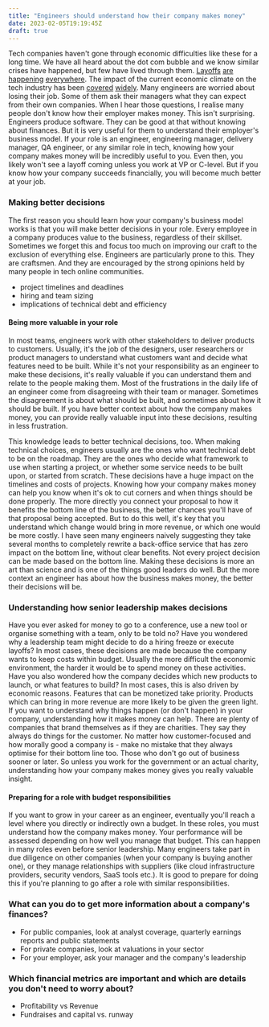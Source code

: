 ```yaml
---
title: "Engineers should understand how their company makes money"
date: 2023-02-05T19:19:45Z
draft: true
---
```


Tech companies haven't gone through economic difficulties like these for a long time. We have all heard about the dot com bubble and we know similar crises have happened, but few have lived through them. [Layoffs](https://www.theverge.com/2023/1/4/23539737/amazon-layoffs-thousands-17000) [are](https://www.theverge.com/2023/1/17/23559412/microsoft-layoffs-job-cuts-2023) [happening](https://about.fb.com/news/2022/11/mark-zuckerberg-layoff-message-to-employees/) [everywhere](https://blog.google/inside-google/message-ceo/january-update/). The impact of the current economic climate on the tech industry has been [covered](https://blog.pragmaticengineer.com/the-scoop-big-tech-layoffs/) [widely](https://www.theverge.com/2022/11/14/23458204/meta-twitter-amazon-apple-layoffs-hiring-freezes-latest-tech-industry). Many engineers are worried about losing their job. Some of them ask their managers what they can expect from their own companies. When I hear those questions, I realise many people don't know how their employer makes money. This isn't surprising. Engineers produce software. They can be good at that without knowing about finances. But it is very useful for them to understand their employer's business model. If your role is an engineer, engineering manager, delivery manager, QA engineer, or any similar role in tech, knowing how your company makes money will be incredibly useful to you. Even then, you likely won't see a layoff coming unless you work at VP or C-level. But if you know how your company succeeds financially, you will become much better at your job.

### Making better decisions

The first reason you should learn how your company's business model works is that you will make better decisions in your role. Every employee in a company produces value to the business, regardless of their skillset. Sometimes we forget this and focus too much on improving our craft to the exclusion of everything else. Engineers are particularly prone to this. They are craftsmen. And they are encouraged by the strong opinions held by many people in tech online communities. 

* project timelines and deadlines
* hiring and team sizing
* implications of technical debt and efficiency

#### Being more valuable in your role

In most teams, engineers work with other stakeholders to deliver products to customers. Usually, it's the job of the designers, user researchers or product managers to understand what customers want and decide what features need to be built. While it's not your responsibility as an engineer to make these decisions, it's really valuable if you can understand them and relate to the people making them. Most of the frustrations in the daily life of an engineer come from disagreeing with their team or manager. Sometimes the disagreement is about what should be built, and sometimes about how it should be built. If you have better context about how the company makes money, you can provide really valuable input into these decisions, resulting in less frustration.

This knowledge leads to better technical decisions, too. When making technical choices, engineers usually are the ones who want technical debt to be on the roadmap. They are the ones who decide what framework to use when starting a project, or whether some service needs to be built upon, or started from scratch. These decisions have a huge impact on the timelines and costs of projects. Knowing how your company makes money can help you know when it's ok to cut corners and when things should be done properly. The more directly you connect your proposal to how it benefits the bottom line of the business, the better chances you'll have of that proposal being accepted. But to do this well, it's key that you understand which change would bring in more revenue, or which one would be more costly. I have seen many engineers naively suggesting they take several months to completely rewrite a back-office service that has zero impact on the bottom line, without clear benefits. Not every project decision can be made based on the bottom line. Making these decisions is more an art than science and is one of the things good leaders do well. But the more context an engineer has about how the business makes money, the better their decisions will be.

### Understanding how senior leadership makes decisions

Have you ever asked for money to go to a conference, use a new tool or organise something with a team, only to be told no? Have you wondered why a leadership team might decide to do a hiring freeze or execute layoffs? In most cases, these decisions are made because the company wants to keep costs within budget. Usually the more difficult the economic environment, the harder it would be to spend money on these activities. Have you also wondered how the company decides which new products to launch, or what features to build? In most cases, this is also driven by economic reasons. Features that can be monetized take priority. Products which can bring in more revenue are more likely to be given the green light. If you want to understand why things happen (or don't happen) in your company, understanding how it makes money can help. There are plenty of companies that brand themselves as if they are charities. They say they always do things for the customer. No matter how customer-focused and how morally good a company is - make no mistake that they always optimise for their bottom line too. Those who don't go out of business sooner or later. So unless you work for the government or an actual charity, understanding how your company makes money gives you really valuable insight.

#### Preparing for a role with budget responsibilities

If you want to grow in your career as an engineer, eventually you'll reach a level where you directly or indirectly own a budget. In these roles, you must understand how the company makes money. Your performance will be assessed depending on how well you manage that budget. This can happen in many roles even before senior leadership. Many engineers take part in due diligence on other companies (when your company is buying another one), or they manage relationships with suppliers (like cloud infrastructure providers, security vendors, SaaS tools etc.). It is good to prepare for doing this if you're planning to go after a role with similar responsibilities.

### What can you do to get more information about a company's finances?

- For public companies, look at analyst coverage, quarterly earnings reports and public statements
- For private companies, look at valuations in your sector
- For your employer, ask your manager and the company's leadership

### Which financial metrics are important and which are details you don't need to worry about?

- Profitability vs Revenue
- Fundraises and capital vs. runway

